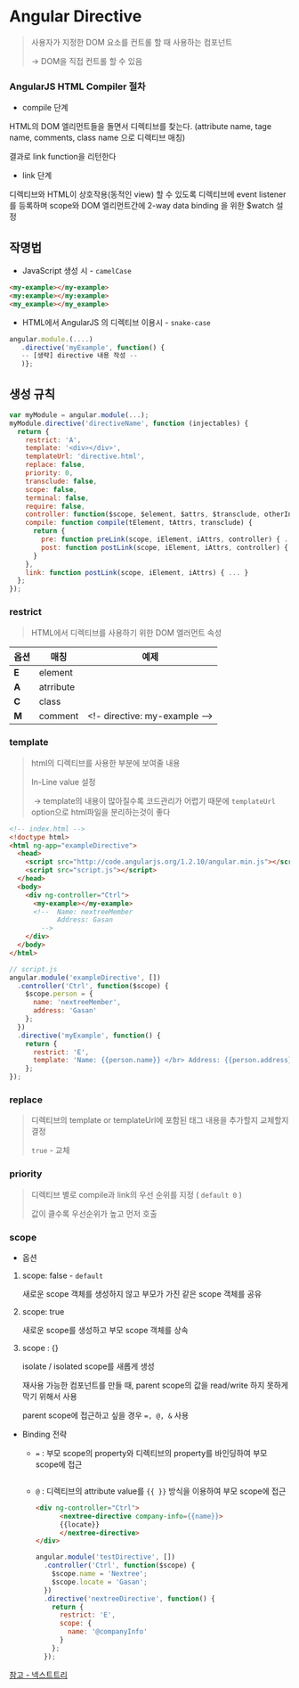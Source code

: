 # Angular Directive

> 사용자가 지정한 DOM 요소를 컨트롤 할 때 사용하는 컴포넌트
>
> -> DOM을 직접 컨트롤 할 수 있음



### AngularJS HTML Compiler 절차

- compile 단계

HTML의 DOM 엘리먼트들을 돌면서 디렉티브를 찾는다. (attribute name, tage name, comments, class name 으로 디렉티브 매칭)

결과로 link function을 리턴한다

- link 단계

디렉티브와 HTML이 상호작용(동적인 view) 할 수 있도록 디렉티브에 event listener를 등록하며 scope와 DOM 엘리먼트간에 2-way data binding 을 위한 $watch 설정



## 작명법

- JavaScript 생성 시 - `camelCase`

~~~html
<my-example></my-example>
<my:example></my:example>
<my_example></my_example>
~~~

- HTML에서 AngularJS 의 디렉티브 이용시 - `snake-case`

~~~js
angular.module.(....)
   .directive('myExample', function() {
   -- [생략] directive 내용 작성 --
   )};
~~~



## 생성 규칙

~~~js
var myModule = angular.module(...);
myModule.directive('directiveName', function (injectables) {
  return {
    restrict: 'A',
    template: '<div></div>',
    templateUrl: 'directive.html',
    replace: false,
    priority: 0,
    transclude: false,
    scope: false,
    terminal: false,
    require: false,
    controller: function($scope, $element, $attrs, $transclude, otherInjectables) { ... },
    compile: function compile(tElement, tAttrs, transclude) {
      return {
        pre: function preLink(scope, iElement, iAttrs, controller) { ... },
        post: function postLink(scope, iElement, iAttrs, controller) { ... }
      }
    },
    link: function postLink(scope, iElement, iAttrs) { ... }
  };
});
~~~



### restrict

> HTML에서 디렉티브를 사용하기 위한 DOM 엘러먼트 속성

| 옵션  | 매칭      | 예제                          |
| ----- | --------- | ----------------------------- |
| **E** | element   | <my-example>                  |
| **A** | atrribute | <div my-example>              |
| **C** | class     | <div class=my-example>        |
| **M** | comment   | <!- directive: my-example --> |



### template

> html의 디렉티브를 사용한 부분에 보여줄 내용
>
> In-Line value 설정 
>
> ​	-> template의 내용이 많아질수록 코드관리가 어렵기 때문에 `templateUrl` option으로 html파일을 분리하는것이 좋다

~~~html
<!-- index.html -->
<!doctype html>
<html ng-app="exampleDirective">
  <head>
    <script src="http://code.angularjs.org/1.2.10/angular.min.js"></script>
    <script src="script.js"></script>
  </head>
  <body>
    <div ng-controller="Ctrl">
      <my-example></my-example> 
      <!-- 	Name: nextreeMember
			Address: Gasan
		-->
    </div>
  </body>
</html>
~~~

~~~js
// script.js
angular.module('exampleDirective', [])
  .controller('Ctrl', function($scope) {
    $scope.person = {
      name: 'nextreeMember',
      address: 'Gasan'
    };
  })
  .directive('myExample', function() {
    return {
      restrict: 'E',
      template: 'Name: {{person.name}} </br> Address: {{person.address}}'
    };
});
~~~



### replace

> 디렉티브의 template or templateUrl에 포함된 태그 내용을 추가할지 교체할지 결정
>
> `true` - 교체



### priority

> 디렉티브 별로 compile과 link의 우선 순위를 지정 ( `default 0` )
>
> 값이 클수록 우선순위가 높고 먼저 호출



### scope

- 옵션

1. scope: false - `default`

   새로운 scope 객체를 생성하지 않고 부모가 가진 같은 scope 객체를 공유

2. scope: true

   새로운 scope를 생성하고 부모 scope 객체를 상속

3. scope : {}

   isolate / isolated scope를 새롭게 생성

   재사용 가능한 컴포넌트를 만들 때, parent scope의 값을 read/write 하지 못하게 막기 위해서 사용

   parent scope에 접근하고 싶을 경우 `=, @, &` 사용

- Binding 전략

  - `=`  : 부모 scope의 property와 디렉티브의 property를 바인딩하여 부모 scope에 접근

    ~~~
    
    ~~~

    

  - `@` : 디렉티브의 attribute value를 `{{ }}` 방식을 이용하여 부모 scope에 접근

    ~~~html
    <div ng-controller="Ctrl">
          <nextree-directive company-info={{name}}>
          {{locate}}
          </nextree-directive>
    </div>
    ~~~

    ~~~js
    angular.module('testDirective', [])
      .controller('Ctrl', function($scope) {
        $scope.name = 'Nextree';
        $scope.locate = 'Gasan';
      })
      .directive('nextreeDirective', function() {
        return {
          restrict: 'E',
          scope: {
            name: '@companyInfo'
          }
        };
      });
    ~~~

    





[참고 - 넥스트트리 ](https://www.nextree.co.kr/p4850/)

